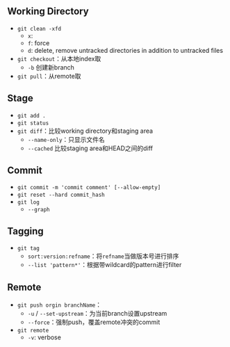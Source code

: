 ## Working Directory
- `git clean -xfd`
  - `x`: 
  - `f`: force
  - `d`: delete, remove untracked directories in addition to untracked files
- `git checkout`：从本地index取
  - `-b` 创建新branch
- `git pull`：从remote取

## Stage
- `git add .`
- `git status`
- `git diff`：比较working directory和staging area
  - `--name-only`：只显示文件名
  - `--cached` 比较staging area和HEAD之间的diff

## Commit
- `git commit -m 'commit comment' [--allow-empty]`
- `git reset --hard commit_hash`
- `git log`
  - `--graph`

## Tagging
- `git tag`
  - `sort:version:refname`：将`refname`当做版本号进行排序
  - `--list 'pattern*'`：根据带wildcard的pattern进行filter

## Remote
- `git push orgin branchName`：
  - `-u` / `--set-upstream`：为当前branch设置upstream
  - `--force`：强制push，覆盖remote冲突的commit
- `git remote`
  - `-v`: verbose


